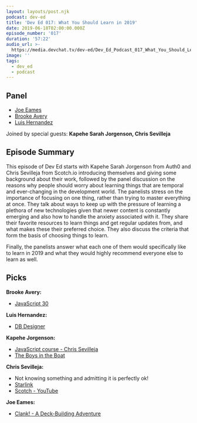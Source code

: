 ```yaml
---
layout: layouts/post.njk
podcast: dev-ed
title: 'Dev Ed 017: What You Should Learn in 2019'
date: 2019-06-18T02:00:00.000Z
episode_number: '017'
duration: '57:22'
audio_url: >-
  https://media.devchat.tv/dev-ed/Dev_Ed_Podcast_017_What_You_Should_Learn_in_2019.mp3
image: ''
tags:
  - dev_ed
  - podcast
---
```

## **Panel**

* [Joe Eames](https://thinkster.io/)
* [Brooke Avery](http://thinkster.io/)
* [Luis Hernandez](https://lambdaschool.com/company/)

Joined by special guests: **Kapehe Sarah Jorgenson, Chris Sevilleja**

## **Episode Summary**

This episode of Dev Ed starts with Kapehe Sarah Jorgenson from Auth0 and Chris Sevilleja from Scotch.io introducing themselves and giving some background about their work, followed by the panel discussion on the reasons why people should worry about learning things that are temporal and ever-changing in the development world. The panelists stress on the importance of focusing on one thing, rather than trying to master everything at once. They talk about ways to keep up with the pressure of learning a plethora of new technologies given that newer content is constantly emerging and also how to handle the anxiety associated with it. They share their favorite resources to learn things and get regular updates from, and what makes these their preferred choice. They also discuss the criteria that form the basis of choosing things to learn.

Finally, the panelists answer what each one of them would specifically like to learn in 2019 and what they would highly recommend everyone else to learn as well.

## **Picks**

**Brooke Avery:**

* [JavaScript 30](https://javascript30.com/)

**Luis Hernandez:**

* [DB Designer](https://www.dbdesigner.net/)

**Kapehe Jorgenson:**

* [JavaScript course - Chris Sevilleja](https://scotch.io/courses/getting-started-with-javascript-for-web-development/introduction)
* [The Boys in the Boat](https://www.goodreads.com/book/show/16158542-the-boys-in-the-boat)

**Chris Sevilleja:**

* Not knowing something and admitting it is perfectly ok!
* [Starlink](https://www.starlink.com/)
* [Scotch - YouTube](https://www.youtube.com/channel/UChvxsGv4S00wdMi4IYc6kwA)

**Joe Eames:**

* [Clank! - A Deck-Building Adventure](https://boardgamegeek.com/boardgame/201808/clank-deck-building-adventure)
